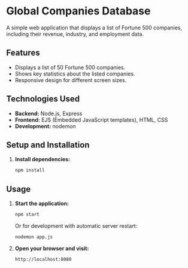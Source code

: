 # Global Companies Database

A simple web application that displays a list of Fortune 500 companies, including their revenue, industry, and employment data.

## Features

*   Displays a list of 50 Fortune 500 companies.
*   Shows key statistics about the listed companies.
*   Responsive design for different screen sizes.

## Technologies Used

*   **Backend:** Node.js, Express
*   **Frontend:** EJS (Embedded JavaScript templates), HTML, CSS
*   **Development:** nodemon

## Setup and Installation

1.  **Install dependencies:**
    ```bash
    npm install
    ```

## Usage

1.  **Start the application:**
    ```bash
    npm start
    ```
    Or for development with automatic server restart:
    ```bash
    nodemon app.js
    ```
2.  **Open your browser and visit:**
    ```
    http://localhost:8080
    ```

